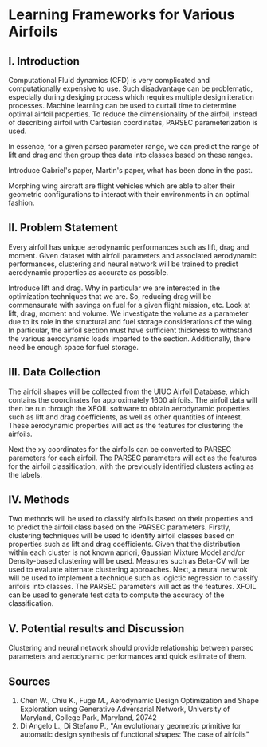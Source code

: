 # Learning Frameworks for Various Airfoils

## I. Introduction
Computational Fluid dynamics (CFD) is very complicated and computationally expensive to use. Such disadvantage can be problematic, especially during desiging process which requires multiple design iteration processes. Machine learning can be used to curtail time to determine optimal airfoil properties. To reduce the dimensionality of the airfoil, instead of describing airfoil with Cartesian coordinates, PARSEC parameterization is used.


In essence, for a given parsec parameter range, we can predict the range of lift and drag and then group thes data into classes based on these ranges. 


Introduce Gabriel's paper, Martin's paper, what has been done in the past.

Morphing wing aircraft are flight vehicles which are able to alter their geometric configurations to interact with their environments in an optimal fashion.

## II. Problem Statement 
Every airfoil has unique aerodynamic performances such as lift, drag and moment. Given dataset with airfoil parameters and associated aerodynamic performances, clustering and neural network will be trained to predict aerodynamic properties as accurate as possible. 


Introduce lift and drag. Why in particular we are interested in the optimization techniques that we are. So, reducing drag will be commensurate with savings on fuel for a given flight mission, etc. 
Look at lift, drag, moment and volume. We investigate the volume as a parameter due to its role in the structural and fuel storage considerations of the wing. In particular, the airfoil section must have sufficient thickness to withstand the various aerodynamic loads imparted to the section. Additionally, there need be enough space for fuel storage.


## III. Data Collection
The airfoil shapes will be collected from the UIUC Airfoil Database, which contains the coordinates for approximately 1600 airfoils. The airfoil data will then be run through the XFOIL software to obtain aerodynamic properties such as lift and drag coefficients, as well as other quantities of interest. These aerodynamic properties will act as the features for clustering the airfoils.

Next the xy coordinates for the airfoils can be converted to PARSEC parameters for each airfoil. The PARSEC parameters will act as the features for the airfoil classification, with the previously identified clusters acting as the labels. 

## IV. Methods
Two methods will be used to classify airfoils based on their properties and to predict the airfoil class based on the PARSEC parameters. Firstly, clustering techniques will be used to identify airfoil classes based on properties such as lift and drag coefficients. Given that the distribution within each cluster is not known apriori, Gaussian Mixture Model and/or Density-based clustering will be used. Measures such as Beta-CV will be used to evaluate alternate clustering approaches. Next, a neural netwrok will be used to implement a technique such as logictic regression to classify arifoils into classes. The PARSEC parameters will act as the features. XFOIL can be used to generate test data to compute the accuracy of the classification.

## V. Potential results and Discussion
Clustering and neural network should provide relationship between parsec parameters and aerodynamic performances and quick estimate of them.

## Sources
1. Chen W., Chiu K., Fuge M., Aerodynamic Design Optimization and Shape Exploration using Generative Adversarial Network, University of Maryland, College Park, Maryland, 20742
2. Di Angelo L., Di Stefano P., "An evolutionary geometric primitive for automatic design synthesis of functional shapes: The case of airfoils"





